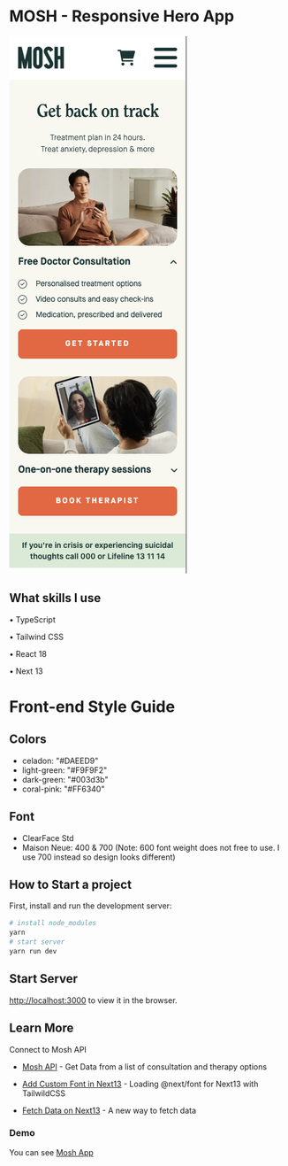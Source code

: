 # MOSH - Responsive Hero App

![Design preview for the Mosh mobile version open status](./public/assets/preview_2.png)

## What skills I use

• TypeScript

• Tailwind CSS

• React 18

• Next 13

# Front-end Style Guide

## Colors

- celadon: "#DAEED9"
- light-green: "#F9F9F2"
- dark-green: "#003d3b"
- coral-pink: "#FF6340"

## Font

- ClearFace Std
- Maison Neue: 400 & 700 (Note: 600 font weight does not free to use. I use 700 instead so design looks different)

## How to Start a project

First, install and run the development server:

```bash
# install node_modules
yarn 
# start server
yarn run dev
```

## Start Server

[http://localhost:3000](http://localhost:3000) to view it in the browser.

## Learn More

Connect to Mosh API  

- [Mosh API](https://moshhero.free.beeceptor.com/my/api/options) - Get Data from a list of consultation and therapy options

- [Add Custom Font in Next13](https://www.youtube.com/watch?v=5U1okKk-GGE) - Loading @next/font for Next13 with TailwildCSS

- [Fetch Data on Next13](https://beta.nextjs.org/docs/data-fetching/fetching) - A new way to fetch data
  
### Demo

You can see [Mosh App](https://mosh-hero.vercel.app)
